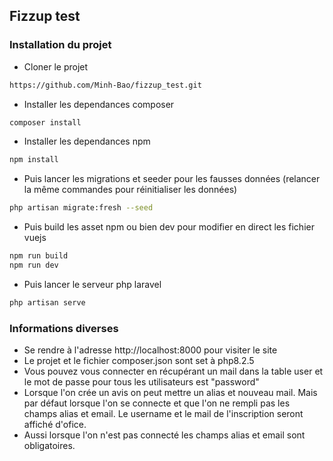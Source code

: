 ## Fizzup test


### Installation du projet

- Cloner le projet   

```bash
https://github.com/Minh-Bao/fizzup_test.git
```

- Installer les dependances composer  

```bash
composer install
```

- Installer les dependances npm

```bash
npm install
```

- Puis lancer les migrations et seeder pour les fausses données (relancer la même commandes pour réinitialiser les données)  

```bash
php artisan migrate:fresh --seed
```

- Puis build les asset npm ou bien dev pour modifier en direct les fichier vuejs  

```bash
npm run build
npm run dev
```

- Puis lancer le serveur php laravel   

```bash
php artisan serve
```

### Informations diverses
- Se rendre à l'adresse http://localhost:8000 pour visiter le site  
- Le projet et le fichier composer.json sont set à php8.2.5  
- Vous pouvez vous connecter en récupérant un mail dans la table user et le mot de passe pour tous les utilisateurs est "password"  
- Lorsque l'on crée un avis on peut mettre un alias et nouveau mail. Mais par défaut lorsque l'on se connecte et que l'on ne rempli pas les champs alias et email. Le username et le mail de l'inscription seront affiché d'ofice.
- Aussi lorsque l'on n'est pas connecté les champs alias et email sont obligatoires. 
 








